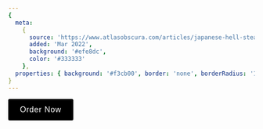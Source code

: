 ```yaml
---
{
  meta:
    {
      source: 'https://www.atlasobscura.com/articles/japanese-hell-steaming',
      added: 'Mar 2022',
      background: '#efe8dc',
      color: '#333333'
    },
  properties: { background: '#f3cb00', border: 'none', borderRadius: '16px', shadow: 'none' }
}
---
```


<a class="btn">Order Now</a>

<style>
    .btn {
        -moz-osx-font-smoothing: grayscale;

        font-feature-settings: "liga", "kern";

        box-sizing: border-box;

        font-family: "Platform Web", sans-serif;
        font-size: 16px;
        line-height: 1em;
        letter-spacing: 0.8px;
        border: none;
        border-radius: 3px;
        padding: 0 24px;
        min-height: 44px;
        display: inline-flex;
        align-items: center;
        justify-content: center;
        color: #fff;
        cursor: pointer;
        background: black;
        /* margin-top: 21px; */
        text-decoration: none;
    }

    .btn:hover, .btn:active {
        outline: 0;
    }

    .btn:focus {
        outline-offset: -2px;
    }


</style>
